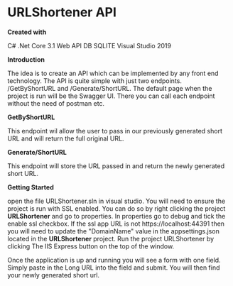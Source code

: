 # URLShortener API

**Created with**

C# .Net Core 3.1 Web API
DB SQLITE
Visual Studio 2019

**Introduction**

The idea is to create an API which can be implemented by any front end technology. The API is quite simple with just two endpoints. /GetByShortURL and /Generate/ShortURL.
The default page when the project is run will be the Swagger UI. There you can call each endpoint without the need of postman etc.

**GetByShortURL**

This endpoint wil allow the user to pass in our previously generated short URL and will return the full original URL. 

**Generate/ShortURL**

This endpoint will store the URL passed in and return the newly generated short URL.

**Getting Started**

open the file URLShortener.sln in visual studio. 
You will need to ensure the project is run with SSL enabled. You can do so by right clicking the project **URLShortener** and go to properties. In properties go to debug and tick the enable ssl checkbox. If the ssl app URL is not https://localhost:44391 then you will need to update the "DomainName" value in the appsettings.json located in the **URLShortener** project. Run the project URLShortener by clicking The IIS Express button on the top of the window. 

Once the application is up and running you will see a form with one field. Simply paste in the Long URL into the field and submit. You will then find your newly generated short url. 
